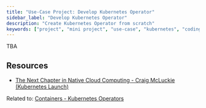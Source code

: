 ```yaml
---
title: "Use-Case Project: Develop Kubernetes Operator"
sidebar_label: "Develop Kubernetes Operator"
description: "Create Kubernetes Operator from scratch"
keywords: ["project", "mini project", "use-case", "kubernetes", "coding"]
---
```


TBA

## Resources

- [The Next Chapter in Native Cloud Computing - Craig McLuckie (Kubernetes Launch)](https://www.youtube.com/watch?v=mPhjFYXoAD0)

Related to: [Containers - Kubernetes Operators](../../foundations/module-06/#65-containers---kubernetes-operators)
